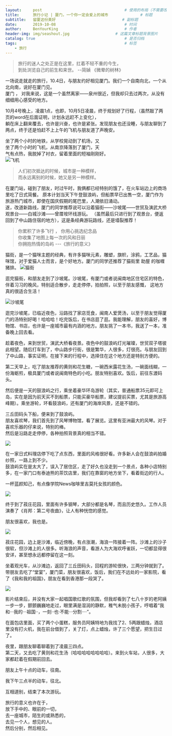 ```yaml
---
layout:     post                                    # 使用的布局（不需要改）
title:      旅行小记 | 厦门，一个你一定会爱上的城市              # 标题 
subtitle:   留厦这份美好                             # 副标题
date:       2019-10-08                              # 时间
author:     BenYourKing                             # 作者
header-img: img/seashout.jpg                    # 这篇文章标题背景图片
catalog: true                                       # 是否归档
tags:                                               # 标签
    - 旅行
---
```

            
            
>             
> 旅行的迷人之处正是在这里，扛着不轻不重的今生，   
> 到处浏览自己的前生和来世。 --简媜 《微晕的树林》      
>             

                
一场说走就走的旅行，10.4日，与朋友约好相见厦门。我们一个自南向北，一个从北向南，说好在厦门见。          
厦门 ， 对我来说，这是一个虽然离家——泉州很近，但我却只去过两次，从没有细细用心感受的地方。                 
                  
                 
                        
10月4号晚上，凌晨1点，也即，10月5日凌晨，终于规划好了行程，（虽然敲了两页的word在后面证明，计划永远赶不上变化），              
躺在床上翻来覆去，也许是兴奋，也许是紧张。发现朋友也还没睡，与朋友聊到了两点，终于还是怕赶不上上午的飞机与朋友道了声晚安。             
                  
                  
坐了两个小时的地铁，从学校晃动到了机场，又     
坐了两个小时的飞机，从南京降落到了厦门，天       
气有点热，我脱掉了衬衣，留着里面的短袖刚刚好。                 
![飞机](https://ftp.bmp.ovh/imgs/2019/10/e705a48a4cd68dc3.jpg)

            
            
> 人们初次抵达的时候，城市是一种模样，    
> 而永远离别的时候，她又是另一种模样。     

                                    
在厦门站，碰到了朋友，时过午时，我俩都已经特别的饿了，在火车站边上的商场里吃了日式简餐。
原本计划当天下午登鼓浪屿，但船票早已出售一空，厦门作为旅游热门城市，即使在国庆假期的尾巴里，人潮依旧涌动。      
遂，改道新路线，厦门的同学推荐说可以沿着猫街——沙坡尾——世贸及演武大桥观景台——白城沙滩——曾厝垵环线游玩。
（虽然最后只进行到了观景台，便返回到了中山路住宿的地方），这是条经典游玩路线，还是墙裂推荐！         

                         
> 你累积了许多飞行 ， 你用心挑选纪念品    
> 你收集了地图上每一次的风和日丽     
> 你拥抱热情的岛屿 \---《旅行的意义》
                
                  
猫街，是一个猫咪主题的经典，有许多猫咪元素，雕塑，旗帜，涂鸦，工艺品，猫咪馆，对于爱猫人士而言，是个好地方。厦门的同学还推荐了猫街里  助屋 的咖喱猪排。
![猫街](https://ftp.bmp.ovh/imgs/2019/10/6d9459a625a49a64.jpg)
                
                
逛完猫街，和朋友走到了沙坡尾。沙坡尾，有厦门或者说闽南地区住宅区的特色，伴着习习的晚风，特别适合散步，走走停停，拍拍照，以至于朋友感慨，
这地方真的很适合生活！
            
![沙坡尾](https://ftp.bmp.ovh/imgs/2019/10/e3bcbf5d66a73564.jpg)
            
                        
逛完沙坡尾，已临近夜色，沿路找了家店觅食，闽南人爱煲汤，以至于朋友觉得厦门的汤特别好喝！哈哈哈！吃完饭后，在书店逛了逛。我能理解，朋友的喜好，博物馆、书店，也许是一座城市最有内涵的地方。朋友挑了一本书，我送了一本，准备晚上回去看。

趁着夜色，来到世贸，演武大桥看夜景。夜色中的鼓浪屿灯光璀璨，世贸双子塔彼此相望。随后打车到了，中山路步行街，很是繁华，人很多，灯很亮。与朋友回到了中山路，事实证明，在接下来的行程中，选择住在这个地方还是特别方便的。
            
            
第二天早上，吃了朋友推荐的黄则和花生糖，一碗西米露花生汤，一碗面线糊，一份海蛎煎，极具厦门或者说闽南特色的小吃。朋友特别喜欢。饭后，前往东渡码头。

然后便是一天的鼓浪屿之行，乘坐着豪华环岛游轮（其实，普通船票35元即可上岛，实在是因为前天买不到船票，只能买豪华船票，建议提前买票，尤其是旅游高峰期）。乘坐游轮，环看鼓浪屿，还有厦门的海岸风景，还是不错的。


三丘田码头下船，便来到了鼓浪屿。                    
朋友喜欢琴，我们首先到了风琴博物馆，看了展览。这里有亚洲最大的风琴。对于喜欢乐器的仔来说，特别的棒。              
然后是沿路走走停停，各种拍照背景真的相当不错。
            
![](https://ftp.bmp.ovh/imgs/2019/10/fe66ff73bbc06c33.jpg)
                
在一家日式料理店停下吃了点东西，里面的风格很好看。许多新人会在鼓浪屿拍婚纱照，一路上到不少。                  
鼓浪屿实在是太大了，误入了居住区，走了好久也没走到一个景点，各种小店特别多，在一家门口有泰迪熊的茶饮店里，我们在靠窗的地方坐下，看着街边的行人。               

一杯蓝颜知己，有点像学院News咖啡里吉莫托女孩的颜色。         
             
             
![](https://ftp.bmp.ovh/imgs/2019/10/38421b6ef165e001.jpg)  
                
终于到了菽庄花园，里面有许多钢琴，大部分都是名琴，而且历史悠久。工作人员演奏了《肖邦：第二号夜曲》，让人有种恍惚的感觉。
            
            
朋友很喜欢，我也是。
            
![](https://ftp.bmp.ovh/imgs/2019/10/df577e50181ab4e3.jpg)


菽庄花园，边上是沙滩，临近傍晚，有点涨潮，海浪一阵接着一阵。沙滩上的沙子很软，但沙滩上的人很多。听海浪的声音，看游人为大海欢呼雀跃，一切都显得很安详，甚至想永远都停留在这一刻。
            
            
坐着观光车，从沙滩边，返回了三丘田码头，回程的游轮很快，三两分钟就到了。带朋友去吃了“堂宴”，厦门菜，朋友很喜欢，饭后，我们在不远处的一家影院，看了《我和我的祖国》，朋友在看到香港那一段哭了。         
                    
![](https://ftp.bmp.ovh/imgs/2019/10/b39fdae8428058eb.jpg)
                
影片结束后，并没有大家一起唱国歌红歌的氛围，但我却看到了七八十岁的老阿姨一步一步，颤颤巍巍地走过，眼里满是湿润的静默，稚气未脱小孩子，哼唱着“我和···我的···祖国··，一刻··也·不能···分割····”。

在面包店里面，买了两个小蛋糕，服务员阿姨特地为我找了2、5两跟蜡烛，酒店里没有打火机，我在前台借到了，关了灯，点上蜡烛，许了三个愿望，把生日过了。

夜里，跟朋友聊着聊着到了凌晨三四点。                 
第二天，又去吃了黄则和花生汤（哈哈哈哈哈哈哈哈）。来到火车站，人很多，大家都赶着在假期前回去。

            
朋友上午十点的动车，往南。         
       
我下午三点半的动车，往北。            
            
互相道别，结束了本次游玩。         
            

旅行的意义也许在于，           
放下手中的、眼前的一切，            
去一座城市，陌生的或熟悉的，          
去见一个人，想见的人。                     
然后分别，然后相见。            




                
                
                







            
           











































